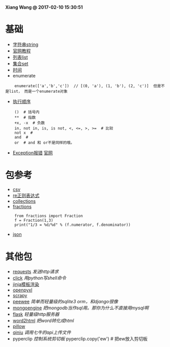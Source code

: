 #### Xiang Wang @ 2017-02-10 15:30:51

# 基础
* [字符串string](./string.md)
* [官网教程](https://docs.python.org/3/)
* [列表list](list.md)
* [集合set](set.md)
* [时间](time时间.md)
* enumerate
```
    enumerate(['a','b','c'])  // [(0, 'a'), (1, 'b'), (2, 'c')]  但是不是list， 而是一个enumerate对象
```
* [执行顺序](https://docs.python.org/3/reference/expressions.html#evaluation-order)
```
    ()  # 括号内
    **  # 指数
    +x, -x  # 负数
    in, not in, is, is not, <, <=, >, >=  # 比较
    not x  #
    and  #
    or  # and 和 or不是同样的哦。
```
* [Exception报错](./exception.md) [官网](https://docs.python.org/3/tutorial/errors.html#handling-exceptions)


# 包参考
* [csv](./csv.md)
* [re正则表达式](./rematch正则表达式.md)
* [collections](./collections.md)
* [fractions](https://docs.python.org/2/library/fractions.html#fractions.Fraction)
```
    from fractions import Fraction
    f = Fraction(1,3)
    print("1/3 = %d/%d" % (f.numerator, f.denominator))
```
* [json](./json.md)

# 其他包
* [requests](./requests.md) *发送http请求*
* [click](./click.md) *用python写shell命令*
* [jinja模板渲染](./jinjia.md)
* [openpyxl](./openpyxl.md)
* [scrapy](./scrapy/README.md)
* [peewee](./peewee.md) *简单而轻量级的sqlite3 orm，和django很像*
* [mongoengine](./mongoengine.md) *把mongodb当作sql用。那你为什么不直接用mysql啊*
* [flask](./flask.md) *轻量级http服务器*
* [word2html](https://github.com/bradmontgomery/word2html)  *把word转化成html*
* [pillow](./Pillow.md)
* [qiniu](https://developer.qiniu.com/kodo/sdk/1242/python) *调用七牛的api上传文件*
* pyperclip *控制系统剪切板*
    pyperclip.copy('ew') # 把ew放入剪切板
